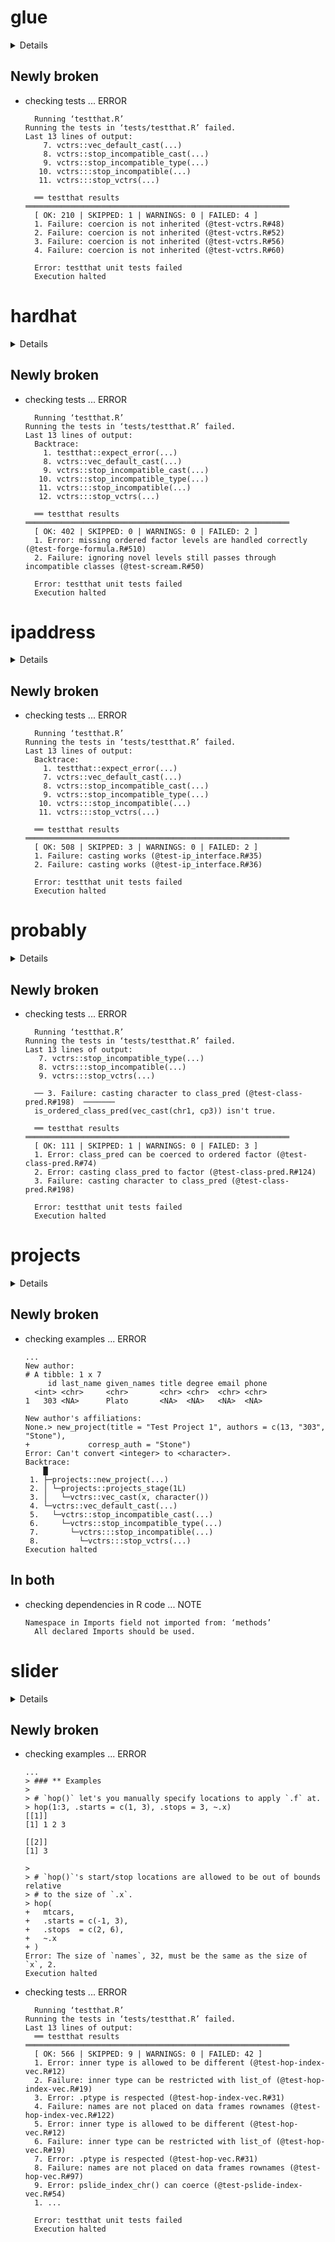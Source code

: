 # glue

<details>

* Version: 1.4.0
* Source code: https://github.com/cran/glue
* URL: https://github.com/tidyverse/glue, https://glue.tidyverse.org/
* BugReports: https://github.com/tidyverse/glue/issues
* Date/Publication: 2020-04-03 14:10:30 UTC
* Number of recursive dependencies: 83

Run `revdep_details(,"glue")` for more info

</details>

## Newly broken

*   checking tests ... ERROR
    ```
      Running ‘testthat.R’
    Running the tests in ‘tests/testthat.R’ failed.
    Last 13 lines of output:
        7. vctrs::vec_default_cast(...)
        8. vctrs::stop_incompatible_cast(...)
        9. vctrs::stop_incompatible_type(...)
       10. vctrs:::stop_incompatible(...)
       11. vctrs:::stop_vctrs(...)
      
      ══ testthat results  ═══════════════════════════════════════════════════════════
      [ OK: 210 | SKIPPED: 1 | WARNINGS: 0 | FAILED: 4 ]
      1. Failure: coercion is not inherited (@test-vctrs.R#48) 
      2. Failure: coercion is not inherited (@test-vctrs.R#52) 
      3. Failure: coercion is not inherited (@test-vctrs.R#56) 
      4. Failure: coercion is not inherited (@test-vctrs.R#60) 
      
      Error: testthat unit tests failed
      Execution halted
    ```

# hardhat

<details>

* Version: 0.1.2
* Source code: https://github.com/cran/hardhat
* URL: https://github.com/tidymodels/hardhat
* BugReports: https://github.com/tidymodels/hardhat/issues
* Date/Publication: 2020-02-28 07:20:16 UTC
* Number of recursive dependencies: 100

Run `revdep_details(,"hardhat")` for more info

</details>

## Newly broken

*   checking tests ... ERROR
    ```
      Running ‘testthat.R’
    Running the tests in ‘tests/testthat.R’ failed.
    Last 13 lines of output:
      Backtrace:
        1. testthat::expect_error(...)
        8. vctrs::vec_default_cast(...)
        9. vctrs::stop_incompatible_cast(...)
       10. vctrs::stop_incompatible_type(...)
       11. vctrs:::stop_incompatible(...)
       12. vctrs:::stop_vctrs(...)
      
      ══ testthat results  ═══════════════════════════════════════════════════════════
      [ OK: 402 | SKIPPED: 0 | WARNINGS: 0 | FAILED: 2 ]
      1. Error: missing ordered factor levels are handled correctly (@test-forge-formula.R#510) 
      2. Failure: ignoring novel levels still passes through incompatible classes (@test-scream.R#50) 
      
      Error: testthat unit tests failed
      Execution halted
    ```

# ipaddress

<details>

* Version: 0.2.0
* Source code: https://github.com/cran/ipaddress
* URL: https://davidchall.github.io/ipaddress, https://github.com/davidchall/ipaddress
* BugReports: https://github.com/davidchall/ipaddress/issues
* Date/Publication: 2020-03-25 17:30:02 UTC
* Number of recursive dependencies: 41

Run `revdep_details(,"ipaddress")` for more info

</details>

## Newly broken

*   checking tests ... ERROR
    ```
      Running ‘testthat.R’
    Running the tests in ‘tests/testthat.R’ failed.
    Last 13 lines of output:
      Backtrace:
        1. testthat::expect_error(...)
        7. vctrs::vec_default_cast(...)
        8. vctrs::stop_incompatible_cast(...)
        9. vctrs::stop_incompatible_type(...)
       10. vctrs:::stop_incompatible(...)
       11. vctrs:::stop_vctrs(...)
      
      ══ testthat results  ═══════════════════════════════════════════════════════════
      [ OK: 508 | SKIPPED: 3 | WARNINGS: 0 | FAILED: 2 ]
      1. Failure: casting works (@test-ip_interface.R#35) 
      2. Failure: casting works (@test-ip_interface.R#36) 
      
      Error: testthat unit tests failed
      Execution halted
    ```

# probably

<details>

* Version: 0.0.4
* Source code: https://github.com/cran/probably
* URL: https://github.com/tidymodels/probably/
* BugReports: https://github.com/tidymodels/probably/issues
* Date/Publication: 2020-01-13 17:00:05 UTC
* Number of recursive dependencies: 85

Run `revdep_details(,"probably")` for more info

</details>

## Newly broken

*   checking tests ... ERROR
    ```
      Running ‘testthat.R’
    Running the tests in ‘tests/testthat.R’ failed.
    Last 13 lines of output:
       7. vctrs::stop_incompatible_type(...)
       8. vctrs:::stop_incompatible(...)
       9. vctrs:::stop_vctrs(...)
      
      ── 3. Failure: casting character to class_pred (@test-class-pred.R#198)  ───────
      is_ordered_class_pred(vec_cast(chr1, cp3)) isn't true.
      
      ══ testthat results  ═══════════════════════════════════════════════════════════
      [ OK: 111 | SKIPPED: 1 | WARNINGS: 0 | FAILED: 3 ]
      1. Error: class_pred can be coerced to ordered factor (@test-class-pred.R#74) 
      2. Error: casting class_pred to factor (@test-class-pred.R#124) 
      3. Failure: casting character to class_pred (@test-class-pred.R#198) 
      
      Error: testthat unit tests failed
      Execution halted
    ```

# projects

<details>

* Version: 2.1.0
* Source code: https://github.com/cran/projects
* URL: https://cran.r-project.org/package=projects
* Date/Publication: 2020-03-18 16:40:02 UTC
* Number of recursive dependencies: 48

Run `revdep_details(,"projects")` for more info

</details>

## Newly broken

*   checking examples ... ERROR
    ```
    ...
    New author:
    # A tibble: 1 x 7
         id last_name given_names title degree email phone
      <int> <chr>     <chr>       <chr> <chr>  <chr> <chr>
    1   303 <NA>      Plato       <NA>  <NA>   <NA>  <NA> 
    
    New author's affiliations:
    None.> new_project(title = "Test Project 1", authors = c(13, "303", "Stone"),
    +             corresp_auth = "Stone")
    Error: Can't convert <integer> to <character>.
    Backtrace:
        █
     1. ├─projects::new_project(...)
     2. │ └─projects::projects_stage(1L)
     3. │   └─vctrs::vec_cast(x, character())
     4. └─vctrs::vec_default_cast(...)
     5.   └─vctrs::stop_incompatible_cast(...)
     6.     └─vctrs::stop_incompatible_type(...)
     7.       └─vctrs:::stop_incompatible(...)
     8.         └─vctrs:::stop_vctrs(...)
    Execution halted
    ```

## In both

*   checking dependencies in R code ... NOTE
    ```
    Namespace in Imports field not imported from: ‘methods’
      All declared Imports should be used.
    ```

# slider

<details>

* Version: 0.1.2
* Source code: https://github.com/cran/slider
* URL: https://github.com/DavisVaughan/slider
* BugReports: https://github.com/DavisVaughan/slider/issues
* Date/Publication: 2020-03-10 15:10:02 UTC
* Number of recursive dependencies: 61

Run `revdep_details(,"slider")` for more info

</details>

## Newly broken

*   checking examples ... ERROR
    ```
    ...
    > ### ** Examples
    > 
    > # `hop()` let's you manually specify locations to apply `.f` at.
    > hop(1:3, .starts = c(1, 3), .stops = 3, ~.x)
    [[1]]
    [1] 1 2 3
    
    [[2]]
    [1] 3
    
    > 
    > # `hop()`'s start/stop locations are allowed to be out of bounds relative
    > # to the size of `.x`.
    > hop(
    +   mtcars,
    +   .starts = c(-1, 3),
    +   .stops  = c(2, 6),
    +   ~.x
    + )
    Error: The size of `names`, 32, must be the same as the size of `x`, 2.
    Execution halted
    ```

*   checking tests ... ERROR
    ```
      Running ‘testthat.R’
    Running the tests in ‘tests/testthat.R’ failed.
    Last 13 lines of output:
      ══ testthat results  ═══════════════════════════════════════════════════════════
      [ OK: 566 | SKIPPED: 9 | WARNINGS: 0 | FAILED: 42 ]
      1. Error: inner type is allowed to be different (@test-hop-index-vec.R#12) 
      2. Failure: inner type can be restricted with list_of (@test-hop-index-vec.R#19) 
      3. Error: .ptype is respected (@test-hop-index-vec.R#31) 
      4. Failure: names are not placed on data frames rownames (@test-hop-index-vec.R#122) 
      5. Error: inner type is allowed to be different (@test-hop-vec.R#12) 
      6. Failure: inner type can be restricted with list_of (@test-hop-vec.R#19) 
      7. Error: .ptype is respected (@test-hop-vec.R#31) 
      8. Failure: names are not placed on data frames rownames (@test-hop-vec.R#97) 
      9. Error: pslide_index_chr() can coerce (@test-pslide-index-vec.R#54) 
      1. ...
      
      Error: testthat unit tests failed
      Execution halted
    ```

